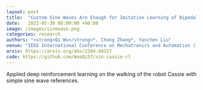 ```yaml
---
layout: post
title:  "Custom Sine Waves Are Enough for Imitation Learning of Bipedal Gaits with Different Styles"
date:   2022-05-30 00:00:00 +00:00
image: /images/sinewave.png
categories: research
authors: "<strong>Qi Wu</strong>*, Chong Zhang*, Yanchen Liu"
venue: "IEEE International Conference on Mechatronics and Automation (ICMA) (Oral)"
arxiv: https://arxiv.org/abs/2204.04157
code: https://github.com/WooQi57/sin-cassie-rl
---
```


Applied deep reinforcement learning on the walking of the robot Cassie with simple sine wave references. 